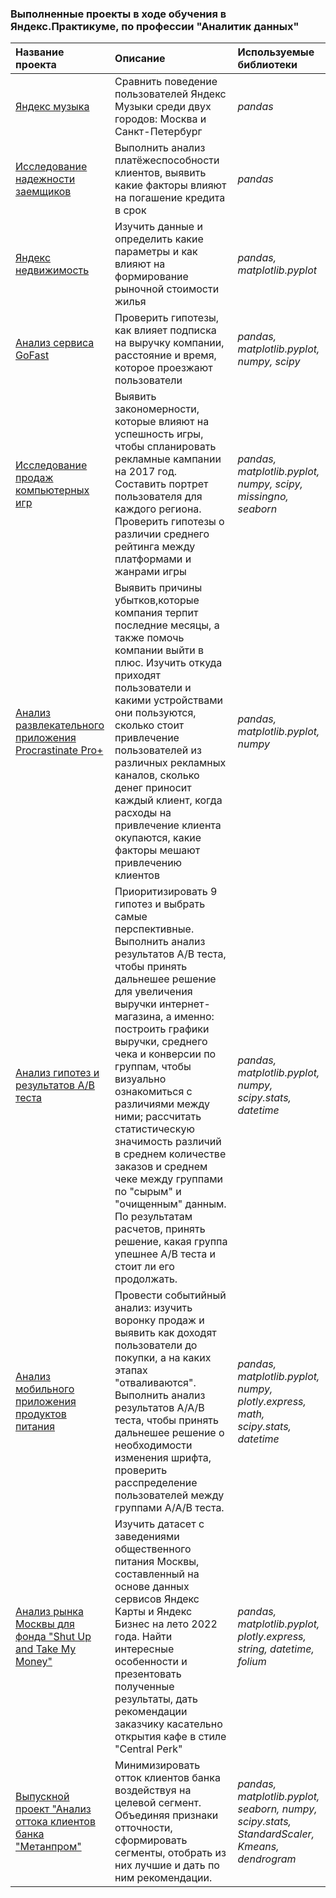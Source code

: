 ### Выполненные проекты в ходе обучения в Яндекс.Практикуме, по профессии "Аналитик данных" 


| Название проекта      | Описание               | Используемые библиотеки     |
| :-------------------- | :--------------------- |:---------------------------|
| [Яндекс музыка](https://github.com/arutiu92elena/yandex_practicum/blob/main/yandex_music.ipynb) | Сравнить поведение пользователей Яндекс Музыки среди двух городов: Москва и Санкт-Петербург| *pandas* |
| [Исследование надежности заемщиков](https://github.com/arutiu92elena/yandex_practicum/blob/main/payers.ipynb) | Выполнить анализ платёжеспособности клиентов, выявить какие факторы влияют на погашение кредита в срок | *pandas* |
| [Яндекс недвижимость](https://github.com/arutiu92elena/yandex_practicum/blob/main/apartments.ipynb)| Изучить данные и определить какие параметры и как влияют на формирование рыночной стоимости жилья  | *pandas, matplotlib.pyplot* |
| [Анализ сервиса GoFast](https://github.com/arutiu92elena/yandex_practicum/blob/main/go_fast.ipynb) | Проверить гипотезы, как влияет подписка на выручку компании, расстояние и время, которое проезжают пользователи | *pandas, matplotlib.pyplot, numpy, scipy* |
| [Исследование продаж компьютерных игр](https://github.com/arutiu92elena/yandex_practicum/blob/main/games.ipynb)| Выявить закономерности, которые влияют на успешность игры, чтобы спланировать рекламные кампании на 2017 год. Составить портрет пользователя для каждого региона. Проверить гипотезы о различии среднего рейтинга между платформами и жанрами игры | *pandas, matplotlib.pyplot, numpy, scipy, missingno, seaborn* |
| [Анализ развлекательного приложения Procrastinate Pro+](https://github.com/arutiu92elena/yandex_practicum/blob/main/procrastinate_pro.ipynb)| Выявить причины убытков,которые компания терпит последние месяцы, а также помочь компании выйти в плюс. Изучить откуда приходят пользователи и какими устройствами они пользуются, сколько стоит привлечение пользователей из различных рекламных каналов, сколько денег приносит каждый клиент, когда расходы на привлечение клиента окупаются, какие факторы мешают привлечению клиентов | *pandas, matplotlib.pyplot, numpy* |
| [Анализ гипотез и результатов А/В теста](https://github.com/arutiu92elena/yandex_practicum/blob/main/A_B%20test.ipynb)| Приоритизировать 9 гипотез и выбрать самые перспективные. Выполнить анализ результатов А/В теста, чтобы принять дальнешее решение для увеличения выручки интернет-магазина, а именно: построить графики выручки, среднего чека и конверсии по группам, чтобы визуально ознакомиться с различиями между ними; рассчитать статистическую значимость различий в среднем количестве заказов и среднем чеке между группами по "сырым" и "очищенным" данным. По результатам расчетов, принять решение, какая группа упешнее А/В теста и стоит ли его продолжать. | *pandas, matplotlib.pyplot, numpy, scipy.stats, datetime* |
| [Анализ мобильного приложения продуктов питания](https://github.com/arutiu92elena/yandex_practicum/blob/main/food_appstore.ipynb)| Провести событийный анализ: изучить воронку продаж и выявить как доходят пользователи до покупки, а на каких этапах "отваливаются". Выполнить анализ результатов А/А/В теста, чтобы принять дальнешее решение о необходимости изменения шрифта, проверить расспределение пользователей между группами А/А/В теста. | *pandas, matplotlib.pyplot, numpy, plotly.express, math, scipy.stats, datetime* |
| [ Анализ рынка Москвы для фонда "Shut Up and Take My Money"](https://github.com/arutiu92elena/yandex_practicum/blob/main/ShutUpAndTakeMyMoney.ipynb)| Изучить датасет с заведениями общественного питания Москвы, составленный на основе данных сервисов Яндекс Карты и Яндекс Бизнес на лето 2022 года. Найти интересные особенности и презентовать полученные результаты, дать рекомендации заказчику касательно открытия кафе в стиле "Central Perk" | *pandas, matplotlib.pyplot, plotly.express, string, datetime, folium* |
| [ Выпускной проект "Анализ оттока клиентов банка "Метанпром"](https://github.com/arutiu92elena/yandex_practicum/blob/main/metanprom_project.ipynb)| Минимизировать отток клиентов банка воздействуя на целевой сегмент. Объединяя признаки отточности, сформировать сегменты, отобрать из них лучшие и дать по ним рекомендации. | *pandas, matplotlib.pyplot, seaborn, numpy, scipy.stats, StandardScaler, Kmeans, dendrogram* |
